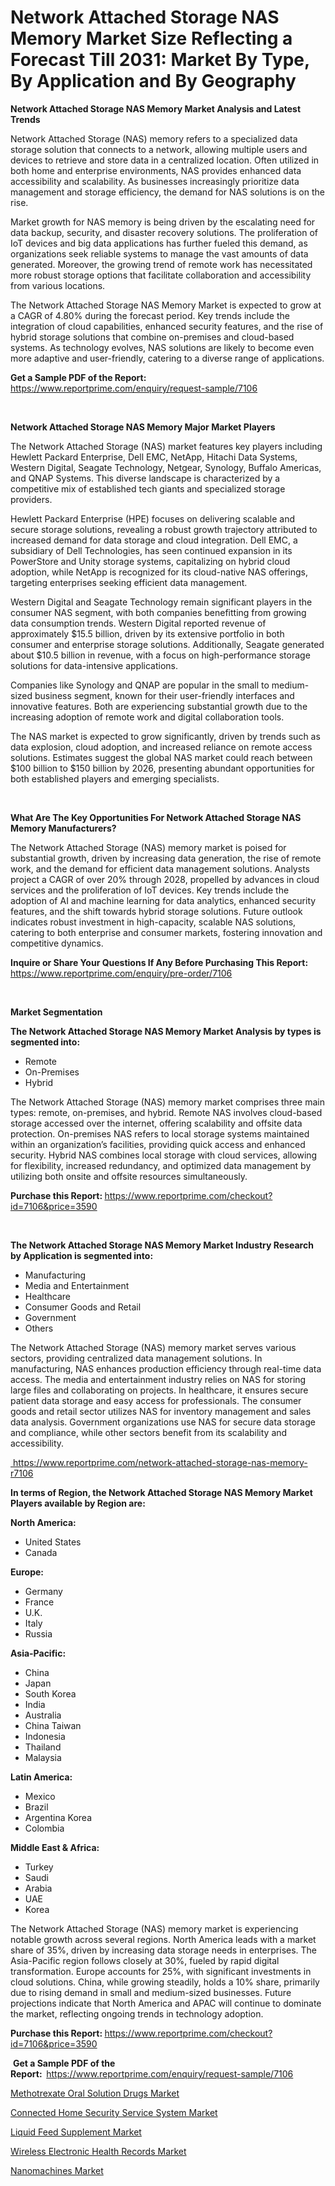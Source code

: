 <p><h1>Network Attached Storage NAS Memory Market Size Reflecting a Forecast Till 2031: Market By Type, By Application and By Geography</h1></p><p><strong>Network Attached Storage NAS Memory Market Analysis and Latest Trends</strong></p>
<p><p>Network Attached Storage (NAS) memory refers to a specialized data storage solution that connects to a network, allowing multiple users and devices to retrieve and store data in a centralized location. Often utilized in both home and enterprise environments, NAS provides enhanced data accessibility and scalability. As businesses increasingly prioritize data management and storage efficiency, the demand for NAS solutions is on the rise.</p><p>Market growth for NAS memory is being driven by the escalating need for data backup, security, and disaster recovery solutions. The proliferation of IoT devices and big data applications has further fueled this demand, as organizations seek reliable systems to manage the vast amounts of data generated. Moreover, the growing trend of remote work has necessitated more robust storage options that facilitate collaboration and accessibility from various locations.</p><p>The Network Attached Storage NAS Memory Market is expected to grow at a CAGR of 4.80% during the forecast period. Key trends include the integration of cloud capabilities, enhanced security features, and the rise of hybrid storage solutions that combine on-premises and cloud-based systems. As technology evolves, NAS solutions are likely to become even more adaptive and user-friendly, catering to a diverse range of applications.</p></p>
<p><strong>Get a Sample PDF of the Report:&nbsp;</strong> <a href="https://www.reportprime.com/enquiry/request-sample/7106?utm_campaign=1123&utm_medium=2&utm_source=Github&utm_content=ia&utm_term=27112024&utm_id=network-attached-storage-nas-memory">https://www.reportprime.com/enquiry/request-sample/7106</a></p>
<p>&nbsp;</p>
<p><strong>Network Attached Storage NAS Memory Major Market Players</strong></p>
<p><p>The Network Attached Storage (NAS) market features key players including Hewlett Packard Enterprise, Dell EMC, NetApp, Hitachi Data Systems, Western Digital, Seagate Technology, Netgear, Synology, Buffalo Americas, and QNAP Systems. This diverse landscape is characterized by a competitive mix of established tech giants and specialized storage providers.</p><p>Hewlett Packard Enterprise (HPE) focuses on delivering scalable and secure storage solutions, revealing a robust growth trajectory attributed to increased demand for data storage and cloud integration. Dell EMC, a subsidiary of Dell Technologies, has seen continued expansion in its PowerStore and Unity storage systems, capitalizing on hybrid cloud adoption, while NetApp is recognized for its cloud-native NAS offerings, targeting enterprises seeking efficient data management.</p><p>Western Digital and Seagate Technology remain significant players in the consumer NAS segment, with both companies benefitting from growing data consumption trends. Western Digital reported revenue of approximately $15.5 billion, driven by its extensive portfolio in both consumer and enterprise storage solutions. Additionally, Seagate generated about $10.5 billion in revenue, with a focus on high-performance storage solutions for data-intensive applications.</p><p>Companies like Synology and QNAP are popular in the small to medium-sized business segment, known for their user-friendly interfaces and innovative features. Both are experiencing substantial growth due to the increasing adoption of remote work and digital collaboration tools.</p><p>The NAS market is expected to grow significantly, driven by trends such as data explosion, cloud adoption, and increased reliance on remote access solutions. Estimates suggest the global NAS market could reach between $100 billion to $150 billion by 2026, presenting abundant opportunities for both established players and emerging specialists.</p></p>
<p>&nbsp;</p>
<p><strong>What Are The Key Opportunities For Network Attached Storage NAS Memory Manufacturers?</strong></p>
<p><p>The Network Attached Storage (NAS) memory market is poised for substantial growth, driven by increasing data generation, the rise of remote work, and the demand for efficient data management solutions. Analysts project a CAGR of over 20% through 2028, propelled by advances in cloud services and the proliferation of IoT devices. Key trends include the adoption of AI and machine learning for data analytics, enhanced security features, and the shift towards hybrid storage solutions. Future outlook indicates robust investment in high-capacity, scalable NAS solutions, catering to both enterprise and consumer markets, fostering innovation and competitive dynamics.</p></p>
<p><strong>Inquire or Share Your Questions If Any Before Purchasing This Report:</strong> <a href="https://www.reportprime.com/enquiry/pre-order/7106?utm_campaign=1123&utm_medium=2&utm_source=Github&utm_content=ia&utm_term=27112024&utm_id=network-attached-storage-nas-memory">https://www.reportprime.com/enquiry/pre-order/7106</a></p>
<p>&nbsp;</p>
<p><strong>Market Segmentation</strong></p>
<p><strong>The Network Attached Storage NAS Memory Market Analysis by types is segmented into:</strong></p>
<p><ul><li>Remote</li><li>On-Premises</li><li>Hybrid</li></ul></p>
<p><p>The Network Attached Storage (NAS) memory market comprises three main types: remote, on-premises, and hybrid. Remote NAS involves cloud-based storage accessed over the internet, offering scalability and offsite data protection. On-premises NAS refers to local storage systems maintained within an organization’s facilities, providing quick access and enhanced security. Hybrid NAS combines local storage with cloud services, allowing for flexibility, increased redundancy, and optimized data management by utilizing both onsite and offsite resources simultaneously.</p></p>
<p><strong>Purchase this Report:&nbsp;</strong><a href="https://www.reportprime.com/checkout?id=7106&price=3590&utm_campaign=1123&utm_medium=2&utm_source=Github&utm_content=ia&utm_term=27112024&utm_id=network-attached-storage-nas-memory">https://www.reportprime.com/checkout?id=7106&price=3590</a></p>
<p>&nbsp;</p>
<p><strong>The Network Attached Storage NAS Memory Market Industry Research by Application is segmented into:</strong></p>
<p><ul><li>Manufacturing</li><li>Media and Entertainment</li><li>Healthcare</li><li>Consumer Goods and Retail</li><li>Government</li><li>Others</li></ul></p>
<p><p>The Network Attached Storage (NAS) memory market serves various sectors, providing centralized data management solutions. In manufacturing, NAS enhances production efficiency through real-time data access. The media and entertainment industry relies on NAS for storing large files and collaborating on projects. In healthcare, it ensures secure patient data storage and easy access for professionals. The consumer goods and retail sector utilizes NAS for inventory management and sales data analysis. Government organizations use NAS for secure data storage and compliance, while other sectors benefit from its scalability and accessibility.</p></p>
<p><a href="https://www.reportprime.com/network-attached-storage-nas-memory-r7106?utm_campaign=1123&utm_medium=2&utm_source=Github&utm_content=ia&utm_term=27112024&utm_id=network-attached-storage-nas-memory">&nbsp;https://www.reportprime.com/network-attached-storage-nas-memory-r7106</a></p>
<p><strong>In terms of Region, the Network Attached Storage NAS Memory Market Players available by Region are:</strong></p>
<p>
    <p> <strong> North America: </strong>
        <ul>
            <li>United States</li>
            <li>Canada</li>
        </ul>
        </p> 
    <p> <strong> Europe: </strong>
        <ul>
            <li>Germany</li>
            <li>France</li>
            <li>U.K.</li>
            <li>Italy</li>
            <li>Russia</li>
        </ul>
        </p> 
    <p> <strong> Asia-Pacific: </strong>
        <ul>
            <li>China</li>
            <li>Japan</li>
            <li>South Korea</li>
            <li>India</li>
            <li>Australia</li>
            <li>China Taiwan</li>
            <li>Indonesia</li>
            <li>Thailand</li>
            <li>Malaysia</li>
        </ul>
        </p> 
    <p> <strong> Latin America: </strong>
        <ul>
            <li>Mexico</li>
            <li>Brazil</li>
            <li>Argentina Korea</li>
            <li>Colombia</li>
        </ul>
        </p> 
    <p> <strong> Middle East & Africa: </strong>
        <ul>
            <li>Turkey</li>
            <li>Saudi</li>
            <li>Arabia</li>
            <li>UAE</li>
            <li>Korea</li>
        </ul>
    </p>
    </p>
<p><p>The Network Attached Storage (NAS) memory market is experiencing notable growth across several regions. North America leads with a market share of 35%, driven by increasing data storage needs in enterprises. The Asia-Pacific region follows closely at 30%, fueled by rapid digital transformation. Europe accounts for 25%, with significant investments in cloud solutions. China, while growing steadily, holds a 10% share, primarily due to rising demand in small and medium-sized businesses. Future projections indicate that North America and APAC will continue to dominate the market, reflecting ongoing trends in technology adoption.</p></p>
<p><strong>Purchase this Report: </strong><a href="https://www.reportprime.com/checkout?id=7106&price=3590&utm_campaign=1123&utm_medium=2&utm_source=Github&utm_content=ia&utm_term=27112024&utm_id=network-attached-storage-nas-memory">https://www.reportprime.com/checkout?id=7106&price=3590</a></p>
<p>&nbsp;<strong>Get a Sample PDF of the Report:&nbsp;&nbsp;</strong><a href="https://www.reportprime.com/enquiry/request-sample/7106?utm_campaign=1123&utm_medium=2&utm_source=Github&utm_content=ia&utm_term=27112024&utm_id=network-attached-storage-nas-memory">https://www.reportprime.com/enquiry/request-sample/7106</a></p>
<p><strong></strong></p>
<p><p><a href="https://issuu.com/reportprime-2/docs/methotrexate-oral-solution-drugs-ma_abf1bdc416720e?utm_campaign=1123&utm_medium=2&utm_source=Github&utm_content=ia&utm_term=27112024&utm_id=network-attached-storage-nas-memory">Methotrexate Oral Solution Drugs Market</a></p><p><a href="https://issuu.com/reportprime-2/docs/connected-home-security-service-sys_0a278dca6cb156?utm_campaign=1123&utm_medium=2&utm_source=Github&utm_content=ia&utm_term=27112024&utm_id=network-attached-storage-nas-memory">Connected Home Security Service System Market</a></p><p><a href="https://www.linkedin.com/pulse/strategic-forecast-liquid-feed-supplement-market-growth-xbrpf?utm_campaign=1123&utm_medium=2&utm_source=Github&utm_content=ia&utm_term=27112024&utm_id=network-attached-storage-nas-memory">Liquid Feed Supplement Market</a></p><p><a href="https://www.linkedin.com/pulse/revenue-analysis-forecast-wireless-electronic-health-records-gdese?utm_campaign=1123&utm_medium=2&utm_source=Github&utm_content=ia&utm_term=27112024&utm_id=network-attached-storage-nas-memory">Wireless Electronic Health Records Market</a></p><p><a href="https://www.linkedin.com/pulse/complete-analysis-nanomachines-market-size-segments-133-amuzf?utm_campaign=1123&utm_medium=2&utm_source=Github&utm_content=ia&utm_term=27112024&utm_id=network-attached-storage-nas-memory">Nanomachines Market</a></p></p>